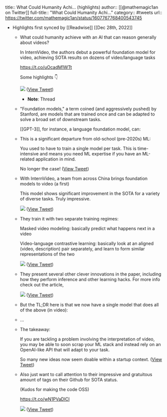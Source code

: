 title:: What Could Humanity Achi... (highlights)
author:: [[@mathemagic1an on Twitter]]
full-title:: "What Could Humanity Achi..."
category:: #tweets
url:: https://twitter.com/mathemagic1an/status/1607767768400543745

- Highlights first synced by [[Readwise]] [[Dec 28th, 2022]]
	- What could humanity achieve with an AI that can reason generally about videos?
	  
	  In InternVideo, the authors debut a powerful foundation model for video, achieving SOTA results on dozens of video/language tasks
	  
	  https://t.co/uOcadM1WTt
	  
	  Some highlights 👇 
	  
	  ![](https://pbs.twimg.com/media/Fk_s1-QWYAEIj5u.jpg) ([View Tweet](https://twitter.com/mathemagic1an/status/1607767768400543745))
		- **Note**: Thread
	- "Foundation models," a term coined (and aggressively pushed) by Stanford, are models that are trained once and can be adapted to solve a broad set of downstream tasks.
	  
	  [[GPT-3]], for instance, a language foundation model, can:
	- This is a significant departure from old-school (pre-2020s) ML:
	  
	  You used to have to train a single model per task. This is time-intensive and means you need ML expertise if you have an ML-related application in mind.
	  
	  No longer the case! ([View Tweet](https://twitter.com/mathemagic1an/status/1607767773803081736))
	- With InternVideo, a team from across China brings foundation models to video (a first)
	  
	  This model shows significant improvement in the SOTA for a variety of diverse tasks. Truly impressive. 
	  
	  ![](https://pbs.twimg.com/media/Fk_uColXwAIAtMV.jpg) ([View Tweet](https://twitter.com/mathemagic1an/status/1607767775757352960))
	- They train it with two separate training regimes:
	  
	  Masked video modeling: basically predict what happens next in a video
	  
	  Video-language contrastive learning: basically look at an aligned (video, description) pair separately, and learn to form similar representations of the two 
	  
	  ![](https://pbs.twimg.com/media/Fk_ucaJWIAQyW8k.jpg) ([View Tweet](https://twitter.com/mathemagic1an/status/1607767778395668481))
	- They present several other clever innovations in the paper, including how they perform inference and other learning hacks. For more info check out the article, 
	  
	  ![](https://pbs.twimg.com/media/Fk_u_TSWYAE0Fd6.jpg) ([View Tweet](https://twitter.com/mathemagic1an/status/1607767780471836675))
	- But the TL;DR here is that we now have a single model that does all of the above (in video):
	- ...
	- The takeaway:
	  
	  If you are tackling a problem involving the interpretation of video, you may be able to soon scrap your ML stack and instead rely on an OpenAI-like API that will adapt to your task.
	  
	  So many new ideas now seem doable within a startup context. ([View Tweet](https://twitter.com/mathemagic1an/status/1607767785832079360))
	- Also just want to call attention to their impressive and gratuitous amount of tags on their Github for SOTA status.
	  
	  (Kudos for making the code OSS)
	  
	  https://t.co/wN1PVaDlCl 
	  
	  ![](https://pbs.twimg.com/media/FlAEOOhWQAANUHa.jpg) ([View Tweet](https://twitter.com/mathemagic1an/status/1607789752572600320))